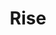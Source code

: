 ---
layout: product
product_id: 7028172816446
id: 7028172816446
title: Rise
body_html: >-
  <p><meta charset="utf-8"><span>Taken in Marlborough Forest during the New Year
  of 2021.</span></p>

  <p><meta charset="utf-8"><span>We woke up bright and early to drive a little ways over to one of the hiking trails near us in Marlborough. The morning light hitting the trees was incredible to see, even though we were dealing with -30ºC weather.</span></p>
vendor: Connell McCarthy
product_type: Posters, Prints, & Visual Artwork
created_at: 2022-07-22T11:54:20-04:00
handle: rise
updated_at: 2022-07-23T13:59:24-04:00
published_at: 2022-07-22T11:57:21-04:00
template_suffix: ""
status: active
published_scope: global
tags: batch-06, forest, sunrise, Trees, winter
admin_graphql_api_id: gid://shopify/Product/7028172816446
variants:
  - id: 39813195530302
    product_id: 7028172816446
    title: 8x10" / Full Colour
    price: "35.00"
    sku: CM-PP-B6-12-XXS-FC
    position: 1
    inventory_policy: continue
    compare_at_price: null
    fulfillment_service: manual
    inventory_management: shopify
    option1: 8x10"
    option2: Full Colour
    option3: null
    created_at: 2022-07-22T11:54:20-04:00
    updated_at: 2022-07-22T11:57:22-04:00
    taxable: true
    barcode: null
    grams: 208
    image_id: 29499963211838
    weight: 0.208
    weight_unit: kg
    inventory_item_id: 41908999913534
    inventory_quantity: 100
    old_inventory_quantity: 100
    requires_shipping: true
    admin_graphql_api_id: gid://shopify/ProductVariant/39813195530302
  - id: 39813195563070
    product_id: 7028172816446
    title: 8x10" / Black & White
    price: "35.00"
    sku: CM-PP-B6-12-XXS-FC
    position: 2
    inventory_policy: continue
    compare_at_price: null
    fulfillment_service: manual
    inventory_management: shopify
    option1: 8x10"
    option2: Black & White
    option3: null
    created_at: 2022-07-22T11:54:20-04:00
    updated_at: 2022-07-22T11:57:22-04:00
    taxable: true
    barcode: null
    grams: 208
    image_id: 29499963179070
    weight: 0.208
    weight_unit: kg
    inventory_item_id: 41908999946302
    inventory_quantity: 100
    old_inventory_quantity: 100
    requires_shipping: true
    admin_graphql_api_id: gid://shopify/ProductVariant/39813195563070
  - id: 39813195595838
    product_id: 7028172816446
    title: 8.5x11" / Full Colour
    price: "35.00"
    sku: CM-PP-B6-12-XS-FC
    position: 3
    inventory_policy: continue
    compare_at_price: null
    fulfillment_service: manual
    inventory_management: shopify
    option1: 8.5x11"
    option2: Full Colour
    option3: null
    created_at: 2022-07-22T11:54:20-04:00
    updated_at: 2022-07-22T11:57:22-04:00
    taxable: true
    barcode: null
    grams: 208
    image_id: 29499963211838
    weight: 0.208
    weight_unit: kg
    inventory_item_id: 41908999979070
    inventory_quantity: 100
    old_inventory_quantity: 100
    requires_shipping: true
    admin_graphql_api_id: gid://shopify/ProductVariant/39813195595838
  - id: 39813195628606
    product_id: 7028172816446
    title: 8.5x11" / Black & White
    price: "35.00"
    sku: CM-PP-B6-12-XS-BW
    position: 4
    inventory_policy: continue
    compare_at_price: null
    fulfillment_service: manual
    inventory_management: shopify
    option1: 8.5x11"
    option2: Black & White
    option3: null
    created_at: 2022-07-22T11:54:20-04:00
    updated_at: 2022-07-22T11:57:22-04:00
    taxable: true
    barcode: null
    grams: 208
    image_id: 29499963179070
    weight: 0.208
    weight_unit: kg
    inventory_item_id: 41909000011838
    inventory_quantity: 100
    old_inventory_quantity: 100
    requires_shipping: true
    admin_graphql_api_id: gid://shopify/ProductVariant/39813195628606
  - id: 39813195661374
    product_id: 7028172816446
    title: 13x19" / Full Colour
    price: "40.00"
    sku: CM-PP-B6-12-S-FC
    position: 5
    inventory_policy: continue
    compare_at_price: null
    fulfillment_service: manual
    inventory_management: shopify
    option1: 13x19"
    option2: Full Colour
    option3: null
    created_at: 2022-07-22T11:54:20-04:00
    updated_at: 2022-07-22T11:57:22-04:00
    taxable: true
    barcode: null
    grams: 208
    image_id: 29499963211838
    weight: 0.208
    weight_unit: kg
    inventory_item_id: 41909000044606
    inventory_quantity: 100
    old_inventory_quantity: 100
    requires_shipping: true
    admin_graphql_api_id: gid://shopify/ProductVariant/39813195661374
  - id: 39813195694142
    product_id: 7028172816446
    title: 13x19" / Black & White
    price: "40.00"
    sku: CM-PP-B6-12-S-BW
    position: 6
    inventory_policy: continue
    compare_at_price: null
    fulfillment_service: manual
    inventory_management: shopify
    option1: 13x19"
    option2: Black & White
    option3: null
    created_at: 2022-07-22T11:54:20-04:00
    updated_at: 2022-07-22T11:57:22-04:00
    taxable: true
    barcode: null
    grams: 208
    image_id: 29499963179070
    weight: 0.208
    weight_unit: kg
    inventory_item_id: 41909000077374
    inventory_quantity: 100
    old_inventory_quantity: 100
    requires_shipping: true
    admin_graphql_api_id: gid://shopify/ProductVariant/39813195694142
  - id: 39813195726910
    product_id: 7028172816446
    title: 16x20" / Full Colour
    price: "50.00"
    sku: CM-PP-B6-12-M-FC
    position: 7
    inventory_policy: continue
    compare_at_price: null
    fulfillment_service: manual
    inventory_management: shopify
    option1: 16x20"
    option2: Full Colour
    option3: null
    created_at: 2022-07-22T11:54:20-04:00
    updated_at: 2022-07-22T11:57:22-04:00
    taxable: true
    barcode: null
    grams: 208
    image_id: 29499963211838
    weight: 0.208
    weight_unit: kg
    inventory_item_id: 41909000110142
    inventory_quantity: 100
    old_inventory_quantity: 100
    requires_shipping: true
    admin_graphql_api_id: gid://shopify/ProductVariant/39813195726910
  - id: 39813195759678
    product_id: 7028172816446
    title: 16x20" / Black & White
    price: "50.00"
    sku: CM-PP-B6-12-M-BW
    position: 8
    inventory_policy: continue
    compare_at_price: null
    fulfillment_service: manual
    inventory_management: shopify
    option1: 16x20"
    option2: Black & White
    option3: null
    created_at: 2022-07-22T11:54:20-04:00
    updated_at: 2022-07-22T11:57:22-04:00
    taxable: true
    barcode: null
    grams: 208
    image_id: 29499963179070
    weight: 0.208
    weight_unit: kg
    inventory_item_id: 41909000142910
    inventory_quantity: 100
    old_inventory_quantity: 100
    requires_shipping: true
    admin_graphql_api_id: gid://shopify/ProductVariant/39813195759678
  - id: 39813195792446
    product_id: 7028172816446
    title: 20x24" / Full Colour
    price: "60.00"
    sku: CM-PP-B6-12-L-FC
    position: 9
    inventory_policy: continue
    compare_at_price: null
    fulfillment_service: manual
    inventory_management: shopify
    option1: 20x24"
    option2: Full Colour
    option3: null
    created_at: 2022-07-22T11:54:21-04:00
    updated_at: 2022-07-22T11:57:22-04:00
    taxable: true
    barcode: null
    grams: 208
    image_id: 29499963211838
    weight: 0.208
    weight_unit: kg
    inventory_item_id: 41909000175678
    inventory_quantity: 100
    old_inventory_quantity: 100
    requires_shipping: true
    admin_graphql_api_id: gid://shopify/ProductVariant/39813195792446
  - id: 39813195825214
    product_id: 7028172816446
    title: 20x24" / Black & White
    price: "60.00"
    sku: CM-PP-B6-12-L-BW
    position: 10
    inventory_policy: continue
    compare_at_price: null
    fulfillment_service: manual
    inventory_management: shopify
    option1: 20x24"
    option2: Black & White
    option3: null
    created_at: 2022-07-22T11:54:21-04:00
    updated_at: 2022-07-22T11:57:22-04:00
    taxable: true
    barcode: null
    grams: 208
    image_id: 29499963179070
    weight: 0.208
    weight_unit: kg
    inventory_item_id: 41909000208446
    inventory_quantity: 100
    old_inventory_quantity: 100
    requires_shipping: true
    admin_graphql_api_id: gid://shopify/ProductVariant/39813195825214
  - id: 39813195857982
    product_id: 7028172816446
    title: 20x30" / Full Colour
    price: "70.00"
    sku: CM-PP-B6-12-XL-FC
    position: 11
    inventory_policy: continue
    compare_at_price: null
    fulfillment_service: manual
    inventory_management: shopify
    option1: 20x30"
    option2: Full Colour
    option3: null
    created_at: 2022-07-22T11:54:21-04:00
    updated_at: 2022-07-22T11:57:22-04:00
    taxable: true
    barcode: null
    grams: 208
    image_id: 29499963211838
    weight: 0.208
    weight_unit: kg
    inventory_item_id: 41909000241214
    inventory_quantity: 100
    old_inventory_quantity: 100
    requires_shipping: true
    admin_graphql_api_id: gid://shopify/ProductVariant/39813195857982
  - id: 39813195890750
    product_id: 7028172816446
    title: 20x30" / Black & White
    price: "70.00"
    sku: CM-PP-B6-12-XL-BW
    position: 12
    inventory_policy: continue
    compare_at_price: null
    fulfillment_service: manual
    inventory_management: shopify
    option1: 20x30"
    option2: Black & White
    option3: null
    created_at: 2022-07-22T11:54:21-04:00
    updated_at: 2022-07-22T11:57:22-04:00
    taxable: true
    barcode: null
    grams: 208
    image_id: 29499963179070
    weight: 0.208
    weight_unit: kg
    inventory_item_id: 41909000273982
    inventory_quantity: 100
    old_inventory_quantity: 100
    requires_shipping: true
    admin_graphql_api_id: gid://shopify/ProductVariant/39813195890750
  - id: 39813195923518
    product_id: 7028172816446
    title: 24x36" / Full Colour
    price: "90.00"
    sku: CM-PP-B6-12-XXL-FC
    position: 13
    inventory_policy: continue
    compare_at_price: null
    fulfillment_service: manual
    inventory_management: shopify
    option1: 24x36"
    option2: Full Colour
    option3: null
    created_at: 2022-07-22T11:54:21-04:00
    updated_at: 2022-07-22T11:57:22-04:00
    taxable: true
    barcode: null
    grams: 208
    image_id: 29499963211838
    weight: 0.208
    weight_unit: kg
    inventory_item_id: 41909000306750
    inventory_quantity: 100
    old_inventory_quantity: 100
    requires_shipping: true
    admin_graphql_api_id: gid://shopify/ProductVariant/39813195923518
  - id: 39813195956286
    product_id: 7028172816446
    title: 24x36" / Black & White
    price: "90.00"
    sku: CM-PP-B6-12-XXL-BW
    position: 14
    inventory_policy: continue
    compare_at_price: null
    fulfillment_service: manual
    inventory_management: shopify
    option1: 24x36"
    option2: Black & White
    option3: null
    created_at: 2022-07-22T11:54:21-04:00
    updated_at: 2022-07-22T11:57:22-04:00
    taxable: true
    barcode: null
    grams: 208
    image_id: 29499963179070
    weight: 0.208
    weight_unit: kg
    inventory_item_id: 41909000339518
    inventory_quantity: 100
    old_inventory_quantity: 100
    requires_shipping: true
    admin_graphql_api_id: gid://shopify/ProductVariant/39813195956286
  - id: 39813195989054
    product_id: 7028172816446
    title: 30x40" / Full Colour
    price: "100.00"
    sku: CM-PP-B6-12-XXXL-FC
    position: 15
    inventory_policy: continue
    compare_at_price: null
    fulfillment_service: manual
    inventory_management: shopify
    option1: 30x40"
    option2: Full Colour
    option3: null
    created_at: 2022-07-22T11:54:21-04:00
    updated_at: 2022-07-22T11:57:22-04:00
    taxable: true
    barcode: null
    grams: 208
    image_id: 29499963211838
    weight: 0.208
    weight_unit: kg
    inventory_item_id: 41909000372286
    inventory_quantity: 100
    old_inventory_quantity: 100
    requires_shipping: true
    admin_graphql_api_id: gid://shopify/ProductVariant/39813195989054
  - id: 39813196021822
    product_id: 7028172816446
    title: 30x40" / Black & White
    price: "100.00"
    sku: CM-PP-B6-12-XXXL-BW
    position: 16
    inventory_policy: continue
    compare_at_price: null
    fulfillment_service: manual
    inventory_management: shopify
    option1: 30x40"
    option2: Black & White
    option3: null
    created_at: 2022-07-22T11:54:21-04:00
    updated_at: 2022-07-22T11:57:22-04:00
    taxable: true
    barcode: null
    grams: 208
    image_id: 29499963179070
    weight: 0.208
    weight_unit: kg
    inventory_item_id: 41909000405054
    inventory_quantity: 100
    old_inventory_quantity: 100
    requires_shipping: true
    admin_graphql_api_id: gid://shopify/ProductVariant/39813196021822
options:
  - id: 9035323506750
    product_id: 7028172816446
    name: Size
    position: 1
    values:
      - 8x10"
      - 8.5x11"
      - 13x19"
      - 16x20"
      - 20x24"
      - 20x30"
      - 24x36"
      - 30x40"
  - id: 9035323539518
    product_id: 7028172816446
    name: Color
    position: 2
    values:
      - Full Colour
      - Black & White
images:
  - id: 29499963211838
    product_id: 7028172816446
    position: 1
    created_at: 2022-07-22T11:55:18-04:00
    updated_at: 2022-07-22T11:55:23-04:00
    alt: null
    width: 1000
    height: 1500
    src: https://cdn.shopify.com/s/files/1/1624/2355/products/rise-colour.jpg?v=1658505323
    variant_ids:
      - 39813195530302
      - 39813195595838
      - 39813195661374
      - 39813195726910
      - 39813195792446
      - 39813195857982
      - 39813195923518
      - 39813195989054
    admin_graphql_api_id: gid://shopify/ProductImage/29499963211838
  - id: 29499963179070
    product_id: 7028172816446
    position: 2
    created_at: 2022-07-22T11:55:18-04:00
    updated_at: 2022-07-22T11:55:23-04:00
    alt: null
    width: 1000
    height: 1500
    src: https://cdn.shopify.com/s/files/1/1624/2355/products/rise-bw.jpg?v=1658505323
    variant_ids:
      - 39813195563070
      - 39813195628606
      - 39813195694142
      - 39813195759678
      - 39813195825214
      - 39813195890750
      - 39813195956286
      - 39813196021822
    admin_graphql_api_id: gid://shopify/ProductImage/29499963179070
  - id: 29499963244606
    product_id: 7028172816446
    position: 3
    created_at: 2022-07-22T11:55:18-04:00
    updated_at: 2022-07-22T11:55:23-04:00
    alt: null
    width: 2000
    height: 1800
    src: https://cdn.shopify.com/s/files/1/1624/2355/products/PAR_02_0001_d68b2e7e-96c0-46ea-92e4-9e789cab2c5f.png?v=1658505323
    variant_ids: []
    admin_graphql_api_id: gid://shopify/ProductImage/29499963244606
image:
  id: 29499963211838
  product_id: 7028172816446
  position: 1
  created_at: 2022-07-22T11:55:18-04:00
  updated_at: 2022-07-22T11:55:23-04:00
  alt: null
  width: 1000
  height: 1500
  src: https://cdn.shopify.com/s/files/1/1624/2355/products/rise-colour.jpg?v=1658505323
  variant_ids:
    - 39813195530302
    - 39813195595838
    - 39813195661374
    - 39813195726910
    - 39813195792446
    - 39813195857982
    - 39813195923518
    - 39813195989054
  admin_graphql_api_id: gid://shopify/ProductImage/29499963211838

---
